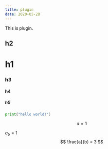 ```yaml
---
title: plugin
date: 2020-05-28
---
```


This is plugin.

## h2

# h1

### h3

#### h4

##### h5

```python
print("hello world!")
```

$$
a = 1
$$

$a_b=1$ 
$$
\frac{a}{b} = 3
$$
